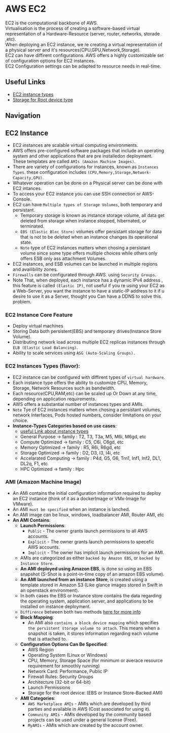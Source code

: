 # AWS EC2
EC2 is the computational backbone of AWS.</br>
Virtualisation is the process of creating a software-based virtual representation of a Hardware-Resource (server, router, networks, storade ,etc).</br>
When deploying an EC2 instance, we re creating a virtual representation of a physical server and it's resources(CPU,GPU,Network,Storage).</br>
EC2 can have diffirent configurations.
AWS offers a highly customizable set of configuration options for EC2 instances.</br>
EC2 Configuration settings can be adapted to resource needs in real-time.

## Useful Links
- [EC2 instance types](https://aws.amazon.com/ec2/instance-types)
- [Storage for Root device type](https://docs.aws.amazon.com/AWSEC2/latest/UserGuide/ComponentsAMIs.html#storage-for-the-root-device)
## Navigation

## EC2 Instance 
- EC2 instances are scalable virtual computing environments.
- AWS offers pre-configured software packages that include an operating system and other applications that are pre installedon deployment. These templates are called `AMIs (Amazon Machine Images)`.
- There are variety of configurations for instances, known as `Instances Types`. these configuration includes `(CPU,Memory,Storage,Network-Capacity,GPU)`.
- Whatever operation can be done on a Physical server can be done with EC2 intances.
- To access your EC2 instance you can use SSH connection or AWS-Console.
- EC2 can have `Multiple types of Storage Volumes`, both temporary and persistant.
  - Temporary storage is known as instance storage volume, all data get deleted from storage when instance stopped, hibernated, or terminated.
  - `EBS (Elastic Bloc Store)` volumes offer persistant storage for data that is not to be deleted when an instance changes its operational state.
  - `Note` type of EC2 instances matters when chosing a persistant volume since some type offers multiple choices while others only offers ESB only ass attachment Volumes.
- EC2 instances, and ESB volumes can be launched in multiple regions and availibility zones.
- `Firewalls` can be configurated through AWS. using `Security Groups`.
- Note That, when deployed, each instance has a dynamic IPv4 address , this feature is called `(Elastic IP)`, not useful if you re using your EC2 as a Web-Server, you want the instance to have a static-IP address to it if u desire to use it as a Server, thought you Can have a DDNS to solve this problem.

### EC2 Instance Core Feature
- Deploy virtual machines
- Storing Data both persistent(EBS) and temporary drives(Instance Store Volume).
- Distributing network load across multiple EC2 replicas instances through `ELB (Elastic Load Balancing)`.
- Ability to scale services using `ASG (Auto-Scaling Groups).`

### EC2 Instances Types (flavor):
- EC2 instance can be configured with diffirent types of `virtual hardware`.
- Each instance type offers the ability to customize CPU, Memory, Storage, Network Resources such as bandwidth.
- Each resource(CPU,RAM,etc) can be scaled up Or Down at any time, depending on application requirements.
- AWS offers a substantial number of instances types and AMIs.
- `Note` Tye of EC2 instances matters when chosing a persistant volumes, network Interfaces, Pods hosted numbers, consider limitations on your choice.
- **Instance-Types Categories based on use cases**:
  - [useful Link about instance types](https://aws.amazon.com/ec2/instance-types)
  - General Purpose -> family : T2, T3, T3a, M5, M6i, M6gd, etc
  - Compute Optimized -> family : C5, C6i, C6gd, etc
  - Memory Optimized -> family : R5, R6i, R6gd, etc
  - Storage Optimized -> family : D2, D3, I3, I4i, etc
  - Accelarated Computing -> family : P4d, G5, G6, Trn1, Inf1, Inf2, DL1, DL2q, F1, etc
  - HPC Optimized -> family : Hpc

### AMI (Amazon Machine Image)
- An AMi contains the initial configuration information required to deploy an EC2 instance (think of it as a dockerImage or VMx-Image for VMware).
- An AMI `must be specified` when an instance is lanched.
- An AMI image can be linux, windows, loadbalancer AMI, Router AMI, etc
- **An AMI Contains**:
  - **Launch Permissions**:
    - `Public` - The owner grants launch permissions to all AWS accounts.
    - `Explicit` - The owner grants launch permissions to specefic AWS accounts.
    - `Implicit` - The owner has implicit launch permissions for an AMI.
  - AMIs are categorized as either `backed by Amazon EBS`, or `backed by Instance Store`.
  - **An AMI deployed using Amazon EBS**, is done so using an EBS snapshot (S-Shot is a point-in-time copy of an amazon EBS volume).
  - **An AMI launched from an instance Store**, is created using a template stored in Amazon S3 (Like glance images stored in Swift in an openstack environment). 
  - In both cases the EBS or Instance store contains the data regarding the operating system, application server, and applications to be installed on instance deployment.
  - `Diffirence` between both two methods [here for more info](https://docs.aws.amazon.com/AWSEC2/latest/UserGuide/ComponentsAMIs.html#storage-for-the-root-device)
  - **Block Mapping**:
    - An AMI also `contains a block device mapping` which specifies `the persistent storage volume to attach`. This means when a snapshot is taken, it stores information regarding each volume that is attached to.
  - **Configuration Options Can Be Specified**:
    - AWS Region
    - Operating System (Linux or Windows)
    - CPU, Memory, Storage Space (for minimum or averace resource requirement for smoothly running)
    - Network Card: Performance, Public IP
    - Firewall Rules: Security Groups
    - Architecture (32-bit or 64-bit)
    - Launch Permissions
    - Storage for the root device: (EBS or Instance Store-Backed AMI)
  - **AMI Categories**:
    - `AWS Marketplace AMIs` - AMIs which are developed by third parties and available in AWS (Cost associated for using it).
    - `Community AMIs` - AMIs developed by the community based projects can be used under a general license (Free).
    - `MyAMIs` - AMIs which are created by the account owner.
